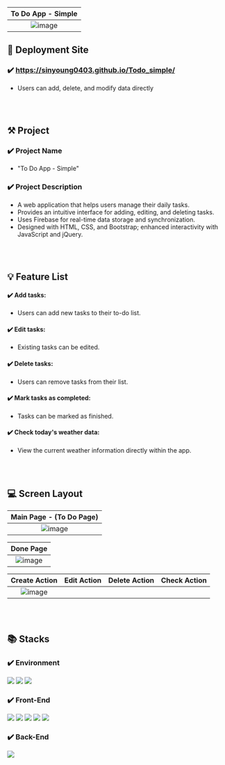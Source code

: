 | To Do App - Simple |
|:-------------:|
|  ![image](https://github.com/user-attachments/assets/8b6e8f01-5514-4c61-b53b-97932a207c04)  |


## 🎫 Deployment Site

### ✔️ https://sinyoung0403.github.io/Todo_simple/
- Users can add, delete, and modify data directly
<br>
<br>


## ⚒ Project

### ✔️ Project Name

- "To Do App - Simple"

### ✔️ Project Description

- A web application that helps users manage their daily tasks.
- Provides an intuitive interface for adding, editing, and deleting tasks.
- Uses Firebase for real-time data storage and synchronization.
- Designed with HTML, CSS, and Bootstrap; enhanced interactivity with JavaScript and jQuery.



<br>
<br>

## 💡 Feature List

#### ✔️ Add tasks:
- Users can add new tasks to their to-do list.

#### ✔️ Edit tasks:
- Existing tasks can be edited.

#### ✔️ Delete tasks:
- Users can remove tasks from their list.

#### ✔️ Mark tasks as completed:
- Tasks can be marked as finished.

#### ✔️ Check today's weather data: 
- View the current weather information directly within the app.

<br>
<br>

## 💻 Screen Layout
| Main Page - (To Do Page) |
|:-------------:|
| ![image](https://github.com/user-attachments/assets/1be070d8-f896-471c-a1db-79e6c373a726) |

| Done Page |
|:-------------:|
| ![image](https://github.com/user-attachments/assets/1e853d8d-da6b-4c9d-b997-b8387b36cb3c) |

| Create Action | Edit Action | Delete Action | Check Action |
|:-------------:|:-------------:|:-------------:|:-------------:|
|![image](https://github.com/user-attachments/assets/7a6ef2c0-c649-44fd-b507-2164fd511128)|||||||


<br>
<br>

## 📚 Stacks

### ✔️ Environment 
<img src="https://img.shields.io/badge/visual Studio Code-3776AB?style=for-the-badge&logo=racket&logoColor=white"/> <img src="https://img.shields.io/badge/github-181717?style=for-the-badge&logo=github&logoColor=white"> <img src="https://img.shields.io/badge/git-F05032?style=for-the-badge&logo=git&logoColor=white">

### ✔️ Front-End
<img src="https://img.shields.io/badge/html5-E34F26?style=for-the-badge&logo=html5&logoColor=white"> <img src="https://img.shields.io/badge/css-1572B6?style=for-the-badge&logo=css3&logoColor=white"> <img src="https://img.shields.io/badge/bootstrap-7952B3?style=for-the-badge&logo=bootstrap&logoColor=white"> <img src="https://img.shields.io/badge/javascript-F7DF1E?style=for-the-badge&logo=javascript&logoColor=black"> <img src="https://img.shields.io/badge/jquery-0769AD?style=for-the-badge&logo=jquery&logoColor=white"> 

### ✔️ Back-End 
<img src="https://img.shields.io/badge/firebase-FFCA28?style=for-the-badge&logo=firebase&logoColor=white">

